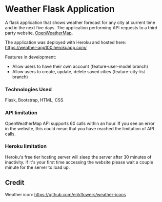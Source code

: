 # Weather Flask Application
A flask application that shows weather forecast for any city at current time and in the next five days. The application performing API requests to a third party website, [OpenWeatherMap](https://openweathermap.org/).

The application was deployed with Heroku and hosted here:
https://weather-app100.herokuapp.com/

Features in development:
- Allow users to have their own account (feature-user-model branch)
- Allow users to create, update, delete saved cities (feature-city-list branch)

### Technologies Used
Flask, Bootstrap, HTML, CSS

### API limitation
OpenWeatherMap API supports 60 calls within an hour.
If you see an error in the website, this could mean that you have
reached the limitation of API calls.

### Heroku limitation
Heroku's free tier hosting server will sleep the server after 30 minutes of
inactivity. If it's your first time accessing the website please wait a
couple minute for the server to load up.

## Credit
Weather icon: https://github.com/erikflowers/weather-icons
